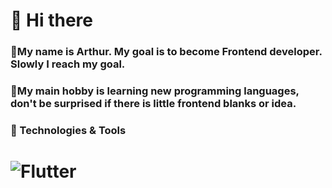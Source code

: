 # 👋 Hi there

### 💨My name is Arthur. My goal is to become Frontend developer. Slowly I reach my goal.
### 💨My main hobby is learning new programming languages, don't be surprised if there is little frontend blanks or idea.

### 🔧 Technologies & Tools
# ![Flutter](https://img.shields.io/badge/OS-Windows-2fa1ad?style=for-the-badge&logo=Windows)

